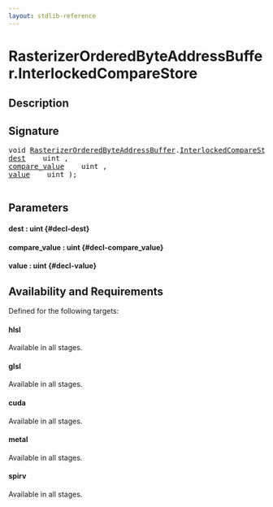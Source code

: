 ```yaml
---
layout: stdlib-reference
---
```


# RasterizerOrderedByteAddressBuffer\.InterlockedCompareStore

## Description





## Signature 

<pre>
void <a href="/stdlib-reference/types/RasterizerOrderedByteAddressBuffer/index" class="code_type">RasterizerOrderedByteAddressBuffer</a>.<a href="/stdlib-reference/types/RasterizerOrderedByteAddressBuffer/InterlockedCompareStore">InterlockedCompareStore</a>(
<a href="/stdlib-reference/types/RasterizerOrderedByteAddressBuffer/InterlockedCompareStore#decl-dest" class="code_param">dest</a>    uint ,
<a href="/stdlib-reference/types/RasterizerOrderedByteAddressBuffer/InterlockedCompareStore#decl-compare_value" class="code_param">compare_value</a>    uint ,
<a href="/stdlib-reference/types/RasterizerOrderedByteAddressBuffer/InterlockedCompareStore#decl-value" class="code_param">value</a>    uint );

</pre>

## Parameters

#### dest  : uint {#decl-dest}
#### compare\_value  : uint {#decl-compare_value}
#### value  : uint {#decl-value}

## Availability and Requirements

Defined for the following targets:

#### hlsl
Available in all stages.

#### glsl
Available in all stages.

#### cuda
Available in all stages.

#### metal
Available in all stages.

#### spirv
Available in all stages.




